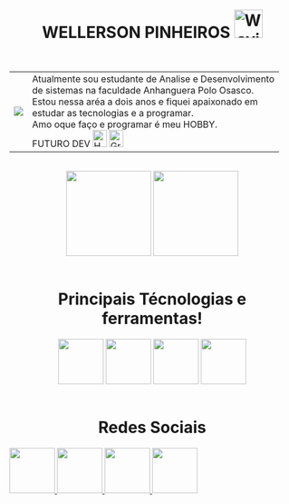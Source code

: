 <div align="center" >
 <h1> WELLERSON PINHEIROS  <img src="https://github.com/wellerson-pinheiros/imagens-de-perfil-do-github/assets/124452910/940eb53d-d160-4155-a1c5-5375070cd50c" alt="Waving Hand Dark Skin Tone" width="50"/>
 </h1>
</div>
<br>
<div align="center">
<table>
  <tr>
    <td><img  src="https://github.com/wellerson-pinheiros/imagens-de-perfil-do-github/assets/124452910/02f0e77d-0cc9-4b20-a89b-effe71cff2c8)"/></td>
   <td>  Atualmente sou estudante de Analise e Desenvolvimento<br>
  de sistemas na faculdade Anhanguera Polo Osasco.<br>
  Estou nessa aréa a dois anos e fiquei apaixonado em<br>
  estudar as tecnologias e a programar.<br>
  Amo oque faço e programar é meu HOBBY.<br>
  FUTURO DEV <img src="https://raw.githubusercontent.com/Tarikul-Islam-Anik/Animated-Fluent-Emojis/master/Emojis/Smilies/Heart%20on%20Fire.png" alt="Heart on Fire" width="25" height="30" />
      <img src="https://raw.githubusercontent.com/Tarikul-Islam-Anik/Animated-Fluent-Emojis/master/Emojis/Smilies/Grey%20Heart.png" alt="Grey Heart" width="25" height="30" />
  </tr>
</table>
</div>
<br>
<div align="center" >
  
  <img  height="150em" src="https://github-readme-stats.vercel.app/api?username=wellerson-pinheiros&show_icons=true&theme=dracula&include_all_commits=true&count_private=true"/>
  <img  height="150em" src="https://github-readme-stats.vercel.app/api/top-langs/?username=wellerson-pinheiros&layout=compact&langs_count=16&theme=dracula"/>
</div>
<br>
<div align="center">
  
# Principais Técnologias e ferramentas!
 

  <div>
    <img height="80" src="https://github.com/wellerson-pinheiros/imagens-de-perfil-do-github/assets/124452910/c3bb1809-6de4-422f-a7c1-447ac3d6ed23)"/>

  <img height="80"  src="https://github.com/wellerson-pinheiros/imagens-de-perfil-do-github/assets/124452910/cf16388f-09ce-411f-8ea3-df279b752d7d)"/>

  <img height="80" src="https://github.com/wellerson-pinheiros/imagens-de-perfil-do-github/assets/124452910/1fd3e8de-98bf-43f7-acc7-e048b5e431aa)"/>

  <img height="80" src="https://github.com/wellerson-pinheiros/imagens-de-perfil-do-github/assets/124452910/6bb0ef83-126e-4869-afaa-ba2082168085)"/>
    
  </div>
</div>
<br>
<div>
 
  <h1 align="center">Redes Sociais</h1>
    <a href = "mailto: wellersonpinheiros@outlook.com">
      <img width="80" src="https://github.com/wellerson-pinheiros/imagens-de-perfil-do-github/assets/124452910/66ccdadf-75db-47cc-84f5-e22ac8463b09)">
    </a>
    <a href = "https://www.linkedin.com/in/wellerson-pinheiros/">
      <img width="80" src="https://github.com/wellerson-pinheiros/imagens-de-perfil-do-github/assets/124452910/0db002c9-41b4-4810-8b49-25e27fdb1e18)">
    </a>
    <a href = "https://wa.me/5511914881120">
      <img width="80" src="https://github.com/wellerson-pinheiros/imagens-de-perfil-do-github/assets/124452910/14aba120-6b46-49b2-ae2e-332ef78fe7e0)">
    </a>
    <a href = "https://www.instagram.com/devparadev/">
      <img width="80" src="https://github.com/wellerson-pinheiros/imagens-de-perfil-do-github/assets/124452910/9337c68a-9df9-4433-ae68-20ef58322191)">
    </a>
</div>
